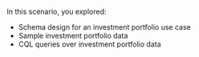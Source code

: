 In this scenario, you explored:

* Schema design for an investment portfolio use case 
* Sample investment portfolio data
* CQL queries over investment portfolio data